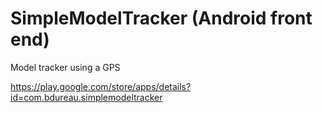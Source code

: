 # SimpleModelTracker (Android front end)
Model tracker using a GPS

https://play.google.com/store/apps/details?id=com.bdureau.simplemodeltracker
